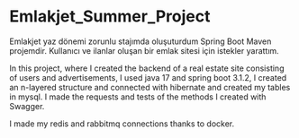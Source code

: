 # Emlakjet_Summer_Project
Emlakjet yaz dönemi zorunlu stajımda oluşuturdum Spring Boot Maven projemdir.
Kullanıcı ve ilanlar oluşan bir emlak sitesi için istekler yarattım.

In this project, where I created the backend of a real estate site consisting of users and advertisements, I used java 17 and spring boot 3.1.2, I created an n-layered structure and connected with hibernate and created my tables in mysql. I made the requests and tests of the methods I created with Swagger.

I made my redis and rabbitmq connections thanks to docker.
